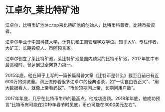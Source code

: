 # 

# 江卓尔_莱比特矿池

江卓尔，比特币矿池btc.top莱比特矿池的创始人，比特币科普者，比特币投资者。

江卓尔毕业于中国科技大学，计算机和工商管理学双学位。知乎大V、专栏作者、大矿工、长期投资人、币圈预言家。

江卓尔创立了莱比特矿池，莱比特矿池是国内顶尖的比特币矿池，2017年底牛市最高峰时，曾达到过全网算力第一。

2015年底，他在知乎上写的一篇长篇科普文章《比特币是什么》截至目前已有近600万的浏览量。网上流传着很多江卓尔的经典语录，如“一切自由皆正义”、“用大数据看人，就像上帝看蚂蚁”、“币价短期问上帝，长期问用户数”。

2017年年底，几乎在比特币牛市的最高点，他成功逃顶。2018年年底，他成功预言“比特币有可能在2019年春节时见底，币价可能在3000美元左右”。

